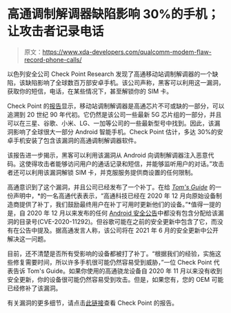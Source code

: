 # 高通调制解调器缺陷影响 30%的手机；让攻击者记录电话

> 原文：<https://www.xda-developers.com/qualcomm-modem-flaw-record-phone-calls/>

以色列安全公司 Check Point Research 发现了高通移动站调制解调器的一个缺陷，该缺陷影响了全球数百万部安卓手机。该公司声称，黑客可以利用这一漏洞，获取你的短信，电话，在某些情况下，甚至解锁你的 SIM 卡。

Check Point 的[报告](https://research.checkpoint.com/2021/security-probe-of-qualcomm-msm/)显示，移动站调制解调器是高通芯片不可或缺的一部分，可以追溯到 20 世纪 90 年代初。它仍然是该公司一些最新 5G 芯片组的一部分，并且可以在三星、谷歌、小米、LG、一加等公司的一些最新型号中找到。因此，该漏洞影响了全球很大一部分 Android 智能手机。Check Point 估计，多达 30%的安卓手机安装了包含该漏洞的高通调制解调器软件。

该报告进一步揭示，黑客可以利用该漏洞从 Android 向调制解调器注入恶意代码。这使得攻击者能够访问用户的通话记录和短信，并能够监听用户的对话。”攻击者还可以利用该漏洞解锁 SIM 卡，并克服服务提供商设置的任何限制。

高通意识到了这个漏洞，并且公司已经发布了一个补丁。在给 [*Tom's Guide*](https://www.tomsguide.com/news/qualcomm-modem-flaw) 的一份声明中，*的一名高通代表表示，“高通科技已经在 2020 年 12 月向原始设备制造商提供了补丁，我们鼓励最终用户在补丁可用时更新他们的设备。”*值得一提的是，自 2020 年 12 月以来发布的任何 [Android 安全公告](https://www.xda-developers.com/tag/android-security-bulletin/)中都没有包含分配给该漏洞的目录号(CVE-2020-11292)。但谷歌可能在之前的安全更新中包含了它，而没有在公告中提及。据高通发言人称，该公司将在 2021 年 6 月的安全更新中公开解决这一问题。

目前，还不清楚是否所有受影响的设备都被打了补丁。“根据我们的经验，实施这些修复需要时间，所以许多手机很可能仍然容易受到威胁，”一位 Check Point 代表告诉 Tom's Guide。如果你使用的高通骁龙设备自 2020 年 11 月以来没有收到安全更新，你的设备很可能仍然容易受到攻击。但是，如果您有，您的 OEM 可能已经修补了该漏洞。

有关漏洞的更多细节，请点击[此链接](https://www.tomsguide.com/news/qualcomm-modem-flaw)查看 Check Point 的报告。